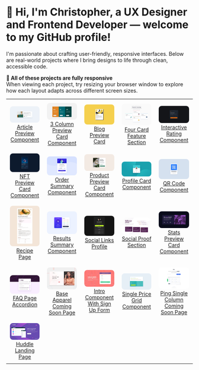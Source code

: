 # 👋 Hi, I'm Christopher, a UX Designer and Frontend Developer — welcome to my GitHub profile!
I'm passionate about crafting user-friendly, responsive interfaces. Below are real-world projects where I bring designs to life through clean, accessible code. 
  


**📱 All of these projects are fully responsive**   
When viewing each project, try resizing your browser window to explore how each layout adapts across different screen sizes.



<table>
  <tr>
    <td align="center" style="padding: 10px;">
      <a href="https://github.com/chrisbk9674/article-preview-component" target="_blank">
        <img src="https://github.com/chrisbk9674/chrisbk9674/raw/main/images/desktop-design-article-preview-component.jpg" alt="Christopher Alvarez UX Project – View the Article Preview Component" style="width: 200px; border-radius: 8px;"><br>
        <div>Article Preview Component</div>
      </a>
    </td>
    <td align="center" style="padding: 10px;">
      <a href="https://github.com/chrisbk9674/3-column-preview-card-component" target="_blank">
        <img src="https://github.com/chrisbk9674/chrisbk9674/raw/main/images/desktop-design-3-column.jpg" alt="Christopher Alvarez UX Project – View the 3 Column Preview Card Component" style="width: 200px; border-radius: 8px;"><br>
        <div>3 Column Preview Card Component</div>
      </a>
    </td>
    <td align="center" style="padding: 10px;">
      <a href="https://github.com/chrisbk9674/blog-preview-card" target="_blank">
        <img src="https://github.com/chrisbk9674/chrisbk9674/raw/main/images/desktop-design-blog-preview-card.jpg" alt="Christopher Alvarez UX Project – View the Blog Preview Card" style="width: 200px; border-radius: 8px;"><br>
        <div>Blog Preview Card</div>
      </a>
    </td>
    <td align="center" style="padding: 10px;">
      <a href="https://github.com/chrisbk9674/four-card-feature-section" target="_blank">
        <img src="https://github.com/chrisbk9674/chrisbk9674/raw/main/images/desktop-design-four-card-feature-section.jpg" alt="Christopher Alvarez UX Project – View the Four Card Feature Section" style="width: 200px; border-radius: 8px;"><br>
        <div>Four Card Feature Section</div>
      </a>
    </td>
    <td align="center" style="padding: 10px;">
      <a href="https://github.com/chrisbk9674/interactive-rating-component" target="_blank">
        <img src="https://github.com/chrisbk9674/chrisbk9674/raw/main/images/desktop-design-interactive-rating-component.jpg" alt="Christopher Alvarez UX Project – View the Interactive Rating Component" style="width: 200px; border-radius: 8px;"><br>
        <div>Interactive Rating Component</div>
      </a>
    </td>
  </tr>
  <tr>
    <td align="center" style="padding: 10px;">
      <a href="https://github.com/chrisbk9674/nft-preview-card-component" target="_blank">
        <img src="https://github.com/chrisbk9674/chrisbk9674/raw/main/images/desktop-design-nft-preview-card-component.jpg" alt="Christopher Alvarez UX Project – View the NFT Preview Card Component" style="width: 200px; border-radius: 8px;"><br>
        <div>NFT Preview Card Component</div>
      </a>
    </td>
     <td align="center" style="padding: 10px;">
      <a href="https://github.com/chrisbk9674/order-summary-component" target="_blank">
        <img src="https://github.com/chrisbk9674/chrisbk9674/raw/main/images/desktop-design-order-summary-component.jpg" alt="Christopher Alvarez UX Project – View the Order Summary Component" style="width: 200px; border-radius: 8px;"><br>
        <div>Order Summary Component</div>
      </a>
    </td>
     <td align="center" style="padding: 10px;">
      <a href="https://github.com/chrisbk9674/product-preview-card-component" target="_blank">
        <img src="https://github.com/chrisbk9674/chrisbk9674/raw/main/images/desktop-design-product-preview-card-component.jpg" alt="Christopher Alvarez UX Project – View the Product Preview Card Component" style="width: 200px; border-radius: 8px;"><br>
        <div>Product Preview Card Component</div>
      </a>
    </td>
     <td align="center" style="padding: 10px;">
      <a href="https://github.com/chrisbk9674/profile-card-component" target="_blank">
        <img src="https://github.com/chrisbk9674/chrisbk9674/raw/main/images/desktop-design-profile-card-component.jpg" alt="Christopher Alvarez UX Project – View the Profile Card Component" style="width: 200px; border-radius: 8px;"><br>
        <div>Profile Card Component</div>
      </a>
    </td>
     <td align="center" style="padding: 10px;">
      <a href="https://github.com/chrisbk9674/qr-code-component" target="_blank">
        <img src="https://github.com/chrisbk9674/chrisbk9674/raw/main/images/desktop-design-qr-code-component.jpg" alt="Christopher Alvarez UX Project – View the QR Code Component" style="width: 200px; border-radius: 8px;"><br>
        <div>QR Code Component</div>
      </a>
    </td>
  </tr>
  <tr>
    <td align="center" style="padding: 10px;">
      <a href="https://github.com/chrisbk9674/recipe-page" target="_blank">
        <img src="https://github.com/chrisbk9674/chrisbk9674/raw/main/images/desktop-design-recipe-page.jpg" alt="Christopher Alvarez UX Project – View the Recipe Page" style="width: 200px; border-radius: 8px;"><br>
        <div>Recipe Page</div>
      </a>
    </td>
     <td align="center" style="padding: 10px;">
      <a href="https://github.com/chrisbk9674/results-summary-component" target="_blank">
        <img src="https://github.com/chrisbk9674/chrisbk9674/raw/main/images/desktop-design-results-summary-component.jpg" alt="Christopher Alvarez UX Project – View the Results Summary Component" style="width: 200px; border-radius: 8px;"><br>
        <div>Results Summary Component</div>
      </a>
    </td>
     <td align="center" style="padding: 10px;">
      <a href="https://github.com/chrisbk9674/social-links-profile" target="_blank">
        <img src="https://github.com/chrisbk9674/chrisbk9674/raw/main/images/desktop-design-social-links-profile.jpg" alt="Christopher Alvarez UX Project – View the Social Links Profile" style="width: 200px; border-radius: 8px;"><br>
        <div>Social Links Profile</div>
      </a>
    </td>
     <td align="center" style="padding: 10px;">
      <a href="https://github.com/chrisbk9674/social-proof-section" target="_blank">
        <img src="https://github.com/chrisbk9674/chrisbk9674/raw/main/images/desktop-design-social-proof-section.jpg" alt="Christopher Alvarez UX Project – View the Social Proof Section" style="width: 200px; border-radius: 8px;"><br>
        <div>Social Proof Section</div>
      </a>
    </td>
      <td align="center" style="padding: 10px;">
      <a href="https://github.com/chrisbk9674/stats-preview-card-component" target="_blank">
        <img src="https://github.com/chrisbk9674/chrisbk9674/raw/main/images/desktop-design-stats-preview-card-component.jpg" alt="Christopher Alvarez UX Project – View the Stats Preview Card Component" style="width: 200px; border-radius: 8px;"><br>
        <div>Stats Preview Card Component</div>
      </a>
    </td>
  </tr>
  <tr>
        <td align="center" style="padding: 10px;">
      <a href="https://github.com/chrisbk9674/faq-accordion" target="_blank">
        <img src="https://github.com/chrisbk9674/chrisbk9674/raw/main/images/desktop-design-faq-accordian.jpg" alt="Christopher Alvarez UX Project – View the FAQ Page Accordion" style="width: 200px; border-radius: 8px;"><br>
        <div>FAQ Page Accordion</div>
      </a>
    </td>
        <td align="center" style="padding: 10px;">
      <a href="https://github.com/chrisbk9674/base-apparel-coming-soon-page" target="_blank">
        <img src="https://github.com/chrisbk9674/chrisbk9674/raw/main/images/desktop-design-base-apparel-coming-soon-page.jpg" alt="Christopher Alvarez UX Project – View the Base Apparel Coming Soon Page" style="width: 200px; border-radius: 8px;"><br>
        <div>Base Apparel Coming Soon Page</div>
      </a>
    </td>
        <td align="center" style="padding: 10px;">
      <a href="https://github.com/chrisbk9674/intro-component-with-sign-up-form" target="_blank">
        <img src="https://github.com/chrisbk9674/chrisbk9674/raw/main/images/desktop-design-intro-component-with-sign-up-form.jpg" alt="Christopher Alvarez UX Project – View the Intro Component With Sign Up Form" style="width: 200px; border-radius: 8px;"><br>
        <div>Intro Component With Sign Up Form</div>
      </a>
    </td>
        <td align="center" style="padding: 10px;">
      <a href="https://github.com/chrisbk9674/single-price-grid-component" target="_blank">
        <img src="https://github.com/chrisbk9674/chrisbk9674/raw/main/images/desktop-design-single-price-grid-component.jpg" alt="Christopher Alvarez UX Project – View the Single Price Grid Component" style="width: 200px; border-radius: 8px;"><br>
        <div>Single Price Grid Component</div>
      </a>
    </td>
        <td align="center" style="padding: 10px;">
      <a href="https://github.com/chrisbk9674/ping-single-column-coming-soon-page" target="_blank">
        <img src="https://github.com/chrisbk9674/chrisbk9674/raw/main/images/desktop-design-ping-single-column-coming-soon-page.jpg" alt="Christopher Alvarez UX Project – View the Ping Single Column Coming Soon Page" style="width: 200px; border-radius: 8px;"><br>
        <div>Ping Single Column Coming Soon Page</div>
      </a>
    </td>
  </tr>
    <tr>
        <td align="center" style="padding: 10px;">
      <a href="https://github.com/chrisbk9674/huddle-landing-page" target="_blank">
        <img src="https://github.com/chrisbk9674/chrisbk9674/raw/main/images/desktop-design-huddle-landing-page.jpg" alt="Christopher Alvarez UX Project – View the Huddle Landing Page" style="width: 200px; border-radius: 8px;"><br>
        <div>Huddle Landing Page</div>
      </a>
    </td>
      
  </tr>
</table>


<!-- GitHub Stats Section - Uncomment if needed
## 📈 GitHub Stats  

<table>
  <tr>
    <td><img src="https://github-readme-stats.vercel.app/api?username=chrisbk9674&show_icons=true&theme=tokyonight" height="150"/></td>
    <td><img src="https://github-readme-stats.vercel.app/api/top-langs/?username=chrisbk9674&layout=compact&theme=tokyonight" height="150"/></td>
  </tr>
</table>
-->
